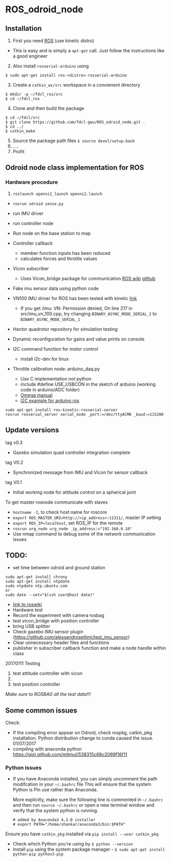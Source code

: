 # ROS_odroid_node
## Installation

1. First you need [ROS](http://wiki.ros.org/indigo/Installation) (use kinetic distro)
  * This is easy and is simply a `apt-get` call. Just follow the instructions like a good engineer
2. Also install `rosserial-arduino` using
~~~
$ sudo apt-get install ros-<distro>-rosserial-arduino
~~~
3. Create a `catkin_ws/src` workspace in a convienent directory
~~~
$ mkdir -p ~/fdcl_ros/src
$ cd ~/fdcl_ros
~~~
4. Clone and then build the package
~~~
$ cd ~/fdcl/src
$ git clone https://github.com/fdcl-gwu/ROS_odroid_node.git .
$ cd ../
$ catkin_make
~~~
5. Source the package path files `$ source devel/setup.bash`
6. ....
7. Profit


## Odroid node class implementation for ROS

### Hardware procedure

1. `roslaunch openni2_launch openni2.launch`
- `rosrun odroid sense.py`
- run IMU driver
- run controller node
- Run node on the base station to map


- Controller callback
  - member function inputs has been reduced
  - calculates forces and throttle values
- Vicon subscriber
  - Uses Vicon_bridge package for communication [ROS wiki](http://wiki.ros.org/vicon_bridge) [github](https://github.com/ethz-asl/vicon_bridge)
- Fake imu sensor data using python code
- VN100 IMU driver for ROS has been tested with kinetic [link](https://github.com/KumarRobotics/imu_vn_100)
  - If you get /imu: VN: Permission denied, On line 217 in src/imu_vn_100.cpp, try changing `BINARY_ASYNC_MODE_SERIAL_2` to `BINARY_ASYNC_MODE_SERIAL_1`
- Hector quadrotor repository for simulation testing
- Dynamic reconfiguration for gains and value prints on console
- I2C command function for motor control
  - install i2c-dev for linux
- Throttle calibration node: arduino_daq.py
  - Use C implementation not python
  - include #define USE_USBCON in the sketch of arduino (working code in arduino/ADC folder)
  - [Omega manual](https://www.omega.com/manuals/manualpdf/M3598.pdf)
  - [I2C example for arduino ros](http://wiki.ros.org/rosserial_arduino/Tutorials/Measuring%20Temperature)


```
sudo apt-get install ros-kinetic-rosserial-server
rosrun rosserial_server serial_node _port:=/dev/ttyACM0 _baud:=115200
```

## Update versions  
tag v0.3
- Gazebo simulation quad controller integration complete

tag V0.2
- Synchronized message from IMU and Vicon for sensor callback  

tag V0.1
- Initial working node for attitude control on a spherical joint



To get master rosnode communicate with slaves
  - `hostname -I`, to check host name for roscore
  - `export ROS_MASTER_URI=http://<ip_address>:11311/`, master IP setting
  - `export ROS_IP=localhost`, set ROS_IP for the remote
  - `rosrun urg_node urg_node _ip_address:="192.168.0.10"`
  - Use nmap command to debug some of the network communication issues

## TODO:
- set time between odroid and ground station
```
sudo apt-get install chrony
sudo apt-get install ntpdate
sudo ntpdate ntp.ubuntu.com
or
sudo date --set="$(ssh user@host date)"
```
  - [link to roswiki](http://wiki.ros.org/turtlebot/Tutorials/indigo/Network%20Configuration)
- Hardware test
 - Record the experiment with camera rosbag
 - test vicon_bridge with position controller
 - bring USB splitter
- Check gazebo IMU sensor plugin (https://github.com/alessandrosettimi/test_imu_sensor)
- Clear unnecessary header files and functions
- publisher in subscriber callback function and make a node handle within class

20170111 Testing

1. test attitude controller with vicon
2.
3. test position controller

*Make sure to ROSBAG all the test data!!!*

## Some common issues

Check:
- If the compiling error appear on Odroid, check rospkg, catkin_pkg installation. Python distribution change to conda caused the issue. 01/07/2017
- compiling with anaconda python https://gist.github.com/mitmul/538315c68c2069f16f11

### Python issues

  * If you have Anaconda installed, you can simply uncomment the path modifcation in your `~/.bashrc` file
  This will ensure that the system Python is Pin use rather than Anaconda. 

    More explicitly, make sure the following line is commented in `~/.bashrc` and then run `source ~/.bashrc` or open a new terminal window and verify that the system python is running.
    ~~~
    # added by Anaconda3 4.3.0 installer
    # export PATH="/home/shankar/anaconda3/bin:$PATH"
    ~~~
  Ensure you have `catkin_pkg` installed via `pip install --user catkin_pkg`
  * Check which Python you're using by `$ python --version`
  * Install `pip` using the system package manager - `$ sudo apt-get install python-pip python3-pip`


